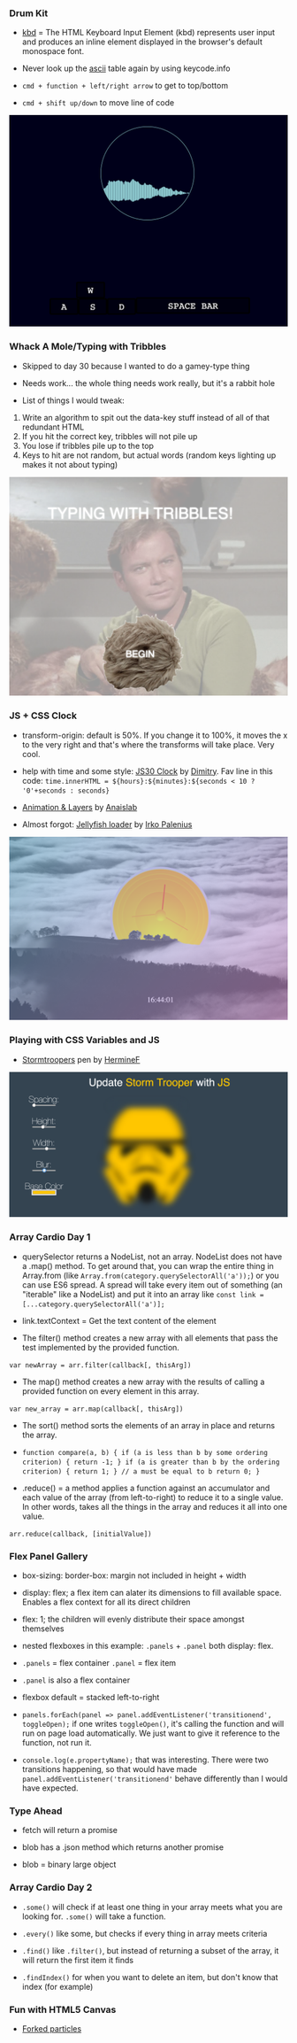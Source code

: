 ### Drum Kit

* [kbd](https://developer.mozilla.org/en-US/docs/Web/HTML/Element/kbd) = The HTML Keyboard Input Element (kbd) represents user input and produces an inline element displayed in the browser's default monospace font.

* Never look up the [ascii](http://www.asciitable.com/) table again by using keycode.info

* `cmd + function + left/right arrow` to get to top/bottom

* `cmd + shift up/down` to move line of code

![ommmSpin](/images/ommmSpin.png "JS30 Drum Kit")

### Whack A Mole/Typing with Tribbles

* Skipped to day 30 because I wanted to do a gamey-type thing

* Needs work... the whole thing needs work really, but it's a rabbit hole

* List of things I would tweak: 

1. Write an algorithm to spit out the data-key stuff instead of all of that redundant HTML
2. If you hit the correct key, tribbles will not pile up
3. You lose if tribbles pile up to the top
4. Keys to hit are not random, but actual words (random keys lighting up makes it not about typing)

![typingWithTribbles](/images/typingWithTribbles.png "JS30 Whack A Mole")

### JS + CSS Clock

* transform-origin: default is 50%. If you change it to 100%, it moves the x to the very right and that's where the transforms will take place. Very cool.

* help with time and some style: [JS30 Clock](http://codepen.io/thecageman/pen/YpJXVG) by [Dimitry](http://codepen.io/thecageman/). Fav line in this code: `time.innerHTML = ${hours}:${minutes}:${seconds < 10 ? '0'+seconds : seconds}`

* [Animation & Layers](http://codepen.io/Haru89ka/pen/ZOzMGp?editors=1100) by [Anaislab](http://codepen.io/Haru89ka/)

* Almost forgot: [Jellyfish loader](http://codepen.io/ispal/pen/apKZQd) by [Irko Palenius](http://codepen.io/ispal/)

![clock](/images/clock.png "JS30 clock")

### Playing with CSS Variables and JS

* [Stormtroopers](http://codepen.io/HermineF/pen/yeONYO?editors=0110) pen by [HermineF](http://codepen.io/HermineF/)

![stormTrooper](/images/stormTrooper.png "stormTrooper")


### Array Cardio Day 1

* querySelector returns a NodeList, not an array. NodeList does not have a .map() method. To get around that, you can wrap the entire thing in Array.from (like `Array.from(category.querySelectorAll('a'));`) or you can use ES6 spread. A spread will take every item out of something (an "iterable" like a NodeList) and put it into an array like `const link = [...category.querySelectorAll('a')];`

* link.textContext = Get the text content of the <link> element

* The filter() method creates a new array with all elements that pass the test implemented by the provided function.

`var newArray = arr.filter(callback[, thisArg])`

* The map() method creates a new array with the results of calling a provided function on every element in this array.

`var new_array = arr.map(callback[, thisArg])`

* The sort() method sorts the elements of an array in place and returns the array. 

* `function compare(a, b) {
    if (a is less than b by some ordering criterion) {
      return -1;
    }
    if (a is greater than b by the ordering criterion) {
      return 1;
    }
    // a must be equal to b
    return 0;
  }`

* .reduce() = a method applies a function against an accumulator and each value of the array (from left-to-right) to reduce it to a single value. In other words, takes all the things in the array and reduces it all into one value. 

`arr.reduce(callback, [initialValue])`

### Flex Panel Gallery

* box-sizing: border-box: margin not included in height + width

* display: flex; a flex item can alater its dimensions to fill available space. Enables a flex context for all its direct children

* flex: 1; the children will evenly distribute their space amongst themselves

* nested flexboxes in this example: `.panels` + `.panel` both display: flex.
 
* `.panels` = flex container `.panel` = flex item

* `.panel` is also a flex container

* flexbox default = stacked left-to-right

* `panels.forEach(panel => panel.addEventListener('transitionend', toggleOpen);` if one writes `toggleOpen()`, it's calling the function and will run on page load automatically. We just want to give it reference to the function, not run it. 

* `console.log(e.propertyName);` that was interesting. There were two transitions happening, so that would have made `panel.addEventListener('transitionend'` behave differently than I would have expected.
 
### Type Ahead

* fetch will return a promise

* blob has a .json method which returns another promise

* blob = binary large object

### Array Cardio Day 2

* `.some()` will check if at least one thing in your array meets what you are looking for. `.some()` will take a function.

* `.every()` like some, but checks if every thing in array meets criteria

* `.find()` like `.filter()`, but instead of returning a subset of the array, it will return the first item it finds

* `.findIndex()` for when you want to delete an item, but don't know that index (for example)

### Fun with HTML5 Canvas

* [Forked particles](http://codepen.io/zenvercoder/pen/ryvEPG)

